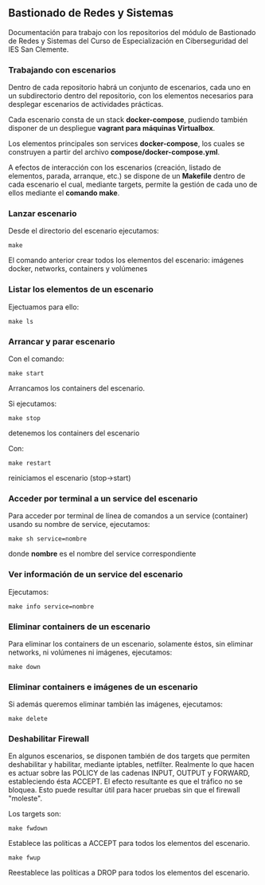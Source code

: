 ## Bastionado de Redes y Sistemas

Documentación para trabajo con los repositorios del módulo de Bastionado de Redes y Sistemas del Curso de Especialización en Ciberseguridad del IES San Clemente.

### Trabajando con escenarios

Dentro de cada repositorio habrá un conjunto de escenarios, cada uno en un subdirectorio dentro del repositorio, con los elementos necesarios para desplegar escenarios de actividades prácticas.

Cada escenario consta de un stack **docker-compose**, pudiendo también disponer de un despliegue **vagrant para máquinas Virtualbox**.

Los elementos principales son services **docker-compose**, los cuales se construyen a partir del archivo **compose/docker-compose.yml**.

A efectos de interacción con los escenarios (creación, listado de elementos, parada, arranque, etc.) se dispone de un **Makefile** dentro de cada escenario el cual, mediante targets, permite la gestión de cada uno de ellos mediante el **comando make**.

### Lanzar escenario

Desde el directorio del escenario ejecutamos:

`make`

El comando anterior crear todos los elementos del escenario: imágenes docker, networks, containers y volúmenes

### Listar los elementos de un escenario

Ejectuamos para ello:

`make ls`

### Arrancar y parar escenario

Con el comando:

`make start`

Arrancamos los containers del escenario.

Si ejecutamos:

`make stop`

detenemos los containers del escenario

Con:

`make restart`

reiniciamos el escenario (stop->start)

### Acceder por terminal a un service del escenario

Para acceder por terminal de línea de comandos a un service (container) usando su nombre de service, ejecutamos:

`make sh service=nombre`

donde **nombre** es el nombre del service correspondiente

### Ver información de un service del escenario

Ejecutamos:

`make info service=nombre`

### Eliminar containers de un escenario

Para eliminar los containers de un escenario, solamente éstos, sin eliminar networks, ni volúmenes ni imágenes, ejecutamos:

`make down`

### Eliminar containers e imágenes de un escenario

Si además queremos eliminar también las imágenes, ejecutamos:

`make delete`

### Deshabilitar Firewall

En algunos escenarios, se disponen también de dos targets que permiten deshabilitar y habilitar, mediante iptables, netfilter. Realmente lo que hacen es actuar sobre las POLICY de las cadenas INPUT, OUTPUT y FORWARD, estableciendo ésta ACCEPT. El efecto resultante es que el tráfico no se bloquea. Esto puede resultar útil para hacer pruebas sin que el firewall "moleste".

Los targets son:

`make fwdown`

Establece las políticas a ACCEPT para todos los elementos del escenario.

`make fwup`

Reestablece las políticas a DROP para todos los elementos del escenario.
